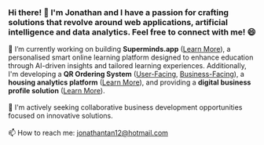 ### Hi there! 👋 I'm Jonathan and I have a passion for crafting solutions that revolve around web applications, artificial intelligence and data analytics. Feel free to connect with me! 😄

🔭 I’m currently working on building **Superminds.app** (<a href="https://superminds.app/">Learn More</a>), a personalised smart online learning platform designed to enhance education through AI-driven insights and tailored learning experiences. Additionally, I'm developing a **QR Ordering System** (<a href="https://foodordering-jonathantan12.vercel.app/">User-Facing</a>, <a href="https://fooddashboard-jonathantan12.vercel.app/">Business-Facing</a>), a **housing analytics platform** (<a href="https://www.eightchapter.com/">Learn More</a>), and providing a **digital business profile solution** (<a href="https://thenetworktap.com/">Learn More</a>).
 <br><br>
👯 I'm actively seeking collaborative business development opportunities focused on innovative solutions. <br><br>
📫 How to reach me: jonathantan12@hotmail.com

<!--
**jonathantan12/jonathantan12** is a ✨ _special_ ✨ repository because its `README.md` (this file) appears on your GitHub profile.

Here are some ideas to get you started:

- 🔭 I’m currently working on ...
- 🌱 I’m currently learning ...
- 👯 I’m looking to collaborate on ...
- 🤔 I’m looking for help with ...
- 💬 Ask me about ...
- 📫 How to reach me: ...
- 😄 Pronouns: ...
- ⚡ Fun fact: ...
-->
